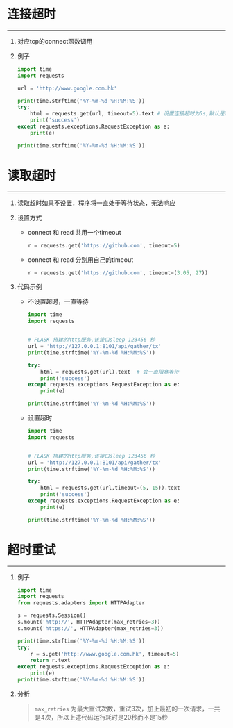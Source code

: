 # 连接超时

****

1. 对应tcp的connect函数调用

2. 例子

   ```python
   import time
   import requests
   
   url = 'http://www.google.com.hk'
   
   print(time.strftime('%Y-%m-%d %H:%M:%S'))
   try:
       html = requests.get(url, timeout=5).text # 设置连接超时为5s,默认是21s
       print('success')
   except requests.exceptions.RequestException as e:
       print(e)
   
   print(time.strftime('%Y-%m-%d %H:%M:%S'))
   ```

   



# 读取超时

***

1. 读取超时如果不设置，程序将一直处于等待状态，无法响应

2. 设置方式

   + connect 和 read 共用一个timeout

     ```python
     r = requests.get('https://github.com', timeout=5)
     ```

   + connect 和 read 分别用自己的timeout

     ```python
     r = requests.get('https://github.com', timeout=(3.05, 27))
     ```

3. 代码示例

   + 不设置超时，一直等待
   
     ```python
     import time
     import requests
     
     
     # FLASK 搭建的http服务,该接口sleep 123456 秒
     url = 'http://127.0.0.1:8101/api/gather/tx'
     print(time.strftime('%Y-%m-%d %H:%M:%S'))
     
     try:
         html = requests.get(url).text  # 会一直阻塞等待
         print('success')
     except requests.exceptions.RequestException as e:
         print(e)
     
     print(time.strftime('%Y-%m-%d %H:%M:%S'))
     ```
   
   + 设置超时
   
     ```python
     import time
     import requests
     
     
     # FLASK 搭建的http服务,该接口sleep 123456 秒
     url = 'http://127.0.0.1:8101/api/gather/tx'
     print(time.strftime('%Y-%m-%d %H:%M:%S'))
     
     try:
         html = requests.get(url,timeout=(5, 15)).text
         print('success')
     except requests.exceptions.RequestException as e:
         print(e)
     
     print(time.strftime('%Y-%m-%d %H:%M:%S'))
     ```
   
     
   
# 超时重试

***

   1. 例子
   
      ```python
      import time
      import requests
      from requests.adapters import HTTPAdapter
      
      s = requests.Session()
      s.mount('http://', HTTPAdapter(max_retries=3))
      s.mount('https://', HTTPAdapter(max_retries=3))
      
      print(time.strftime('%Y-%m-%d %H:%M:%S'))
      try:
          r = s.get('http://www.google.com.hk', timeout=5)
          return r.text
      except requests.exceptions.RequestException as e:
          print(e)
      print(time.strftime('%Y-%m-%d %H:%M:%S'))
      ```
   
      
   
   2. 分析
   
      > `max_retries` 为最大重试次数，重试3次，加上最初的一次请求，一共是4次，所以上述代码运行耗时是20秒而不是15秒